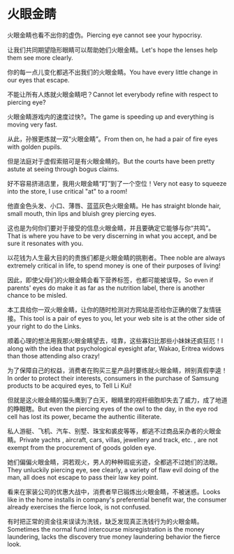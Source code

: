 # 火眼金睛

<p><span class="chinese">火眼金睛也看不出你的虚伪。</span><span class="english">Piercing eye cannot see your hypocrisy.</span></p>

<p><span class="chinese">让我们共同期望隐形眼睛可以帮助她们火眼金睛。</span><span class="english">Let's hope the lenses help them see more clearly.</span></p>

<p><span class="chinese">你的每一点儿变化都逃不出我们的火眼金睛。</span><span class="english">You have every little change in our eyes that escape.</span></p>

<p><span class="chinese">不能让所有人炼就火眼金睛吧？</span><span class="english">Cannot let everybody refine with respect to piercing eye?</span></p>

<p><span class="chinese">火眼金睛游戏内的速度过快?。</span><span class="english">The game is speeding up and everything is moving very fast.</span></p>

<p><span class="chinese">从此，孙猴更炼就一双“火眼金睛”。</span><span class="english">From then on, he had a pair of fire eyes with golden pupils.</span></p>

<p><span class="chinese">但是法庭对于虚假索赔可是有火眼金睛的。</span><span class="english">But the courts have been pretty astute at seeing through bogus claims.</span></p>

<p><span class="chinese">好不容易挤进店里，我用火眼金睛“盯”到了一个空位！</span><span class="english">Very not easy to squeeze into the store, I use critical "at" to a room!</span></p>

<p><span class="chinese">他直金色头发、小口、薄唇、蓝蓝灰色火眼金睛。</span><span class="english">He has straight blonde hair, small mouth, thin lips and bluish grey piercing eyes.</span></p>

<p><span class="chinese">这也是为何你们要对于接受的信息火眼金睛，并且要确定它能够与你“共鸣”。</span><span class="english">That is where you have to be very discerning in what you accept, and be sure it resonates with you.</span></p>

<p><span class="chinese">以花钱为人生最大目的的贵族们都是火眼金睛的挑剔者。</span><span class="english">Thee noble are always extremely critical in life, to spend money is one of their purposes of living!</span></p>

<p><span class="chinese">因此，即使父母们的火眼金睛会看下营养标签，也都可能被误导。</span><span class="english">So even if parents' eyes do make it as far as the nutrition label, there is another chance to be misled.</span></p>

<p><span class="chinese">本工具给你一双火眼金睛，让你的随时检测对方网站是否给你正确的做了友情链接。</span><span class="english">This tool is a pair of eyes to you, let your web site is at the other side of your right to do the Links.</span></p>

<p><span class="chinese">顺着心理的想法用我那火眼金睛望去，哇靠，这些寡妇比那些小妹妹还疯狂厄！</span><span class="english">I along with the idea that psychological eyesight afar, Wakao, Eritrea widows than those attending also crazy!</span></p>

<p><span class="chinese">为了保障自己的权益，消费者在购买三星产品时要练就火眼金睛，辨别真假李逵！</span><span class="english">In order to protect their interests, consumers in the purchase of Samsung products to be acquired eyes, to Tell Li Kui!</span></p>

<p><span class="chinese">但就是这火眼金睛的猫头鹰到了白天，眼睛里的视杆细胞却失去了威力，成了地道的睁眼瞎。</span><span class="english">But even the piercing eyes of the owl to the day, in the eye rod cell has lost its power, became the authentic illiterate.</span></p>

<p><span class="chinese">私人游艇、飞机、汽车、别墅、珠宝和裘皮等等，都逃不过商品采办者的火眼金睛。</span><span class="english">Private yachts , aircraft, cars, villas, jewellery and track, etc. , are not exempt from the procurement of goods golden eye.</span></p>

<p><span class="chinese">她们偏偏火眼金睛，洞若观火，男人的种种瑕疵劣迹，全都逃不过她们的法眼。</span><span class="english">They unluckily piercing eye, see clearly, a variety of flaw evil doing of the man, all does not escape to pass their law key point.</span></p>

<p><span class="chinese">看来在家装公司的优惠大战中，消费者早已锻炼出火眼金睛，不被迷惑。</span><span class="english">Looks like in the home installs in company's preferential benefit war, the consumer already exercises the fierce look, is not confused.</span></p>

<p><span class="chinese">有时把正常的资金往来误读为洗钱，缺乏发现真正洗钱行为的火眼金睛。</span><span class="english">Sometimes the normal fund intercourse misregistration is the money laundering, lacks the discovery true money laundering behavior the fierce look.</span></p>

